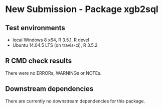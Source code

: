 # New Submission - Package xgb2sql


## Test environments
* local Windows 8 x64, R 3.5.1, R devel
* Ubuntu 14.04.5 LTS (on travis-ci), R 3.5.2


## R CMD check results
There were no ERRORs, WARNINGs or NOTEs.


## Downstream dependencies
There are currently no downstream dependencies for this package.

